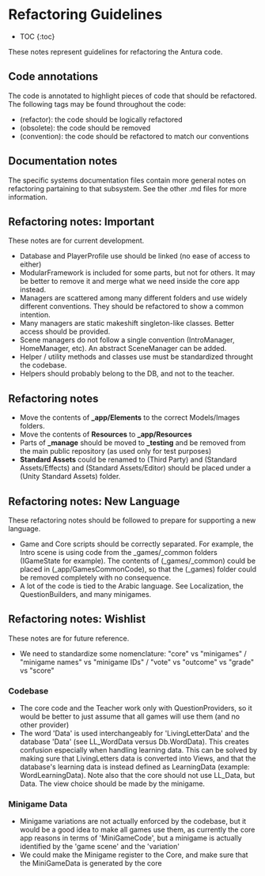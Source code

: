 # Refactoring Guidelines

* TOC
{:toc}

These notes represent guidelines for refactoring the Antura code.

## Code annotations

The code is annotated to highlight pieces of code that should be refactored.
The following tags may be found throughout the code:

  * (refactor): the code should be logically refactored
  * (obsolete): the code should be removed
  * (convention): the code should be refactored to match our conventions

## Documentation notes

The specific systems documentation files contain more general notes on refactoring partaining to that subsystem.
See the other .md files for more information.

## Refactoring notes: Important

These notes are for current development.

- Database and PlayerProfile use should be linked (no ease of access to either)
- ModularFramework is included for some parts, but not for others. It may be better to remove it and merge what we need inside the core app instead.
- Managers are scattered among many different folders and use widely different conventions. They should be refactored to show a common intention.
- Many managers are static makeshift singleton-like classes. Better access should be provided.
- Scene managers do not follow a single convention (IntroManager, HomeManager, etc). An abstract SceneManager can be added.
- Helper / utility methods and classes use must be standardized throught the codebase.
- Helpers should probably belong to the DB, and not to the teacher.

## Refactoring notes

- Move the contents of **_app/Elements** to the correct Models/Images folders.
- Move the contents of **Resources** to **_app/Resources**
- Parts of **_manage** should be moved to **_testing** and be removed from the main public repository (as used only for test purposes)
- **Standard Assets** could be renamed to (Third Party) and (Standard Assets/Effects) and (Standard Assets/Editor) should be placed under a (Unity Standard Assets) folder.


## Refactoring notes: New Language

These refactoring notes should be followed to prepare for supporting a new language.

- Game and Core scripts should be correctly separated. For example, the Intro scene is using code from the \_games/\_common folders (IGameState for example). The contents of (\_games/\_common) could be placed in (\_app/GamesCommonCode), so that the (\_games) folder could be removed completely with no consequence.
- A lot of the code is tied to the Arabic language. See Localization, the QuestionBuilders, and many minigames.


## Refactoring notes: Wishlist

These notes are for future reference.

- We need to standardize some nomenclature: "core" vs "minigames" / "minigame names" vs "minigame IDs" / "vote" vs "outcome" vs "grade" vs "score"

### Codebase
- The core code and the Teacher work only with QuestionProviders, so it would be better to just assume that all games will use them (and no other provider)
- The word 'Data' is used interchangeably for 'LivingLetterData' and the database 'Data' (see LL_WordData versus Db.WordData). This creates confusion especially when handling learning data. This can be solved by making sure that LivingLetters data is converted into Views, and that the database's learning data is instead defined as LearningData (example: WordLearningData). Note also that the core should not use LL_Data, but Data. The view choice should be made by the minigame.

### Minigame Data
- Minigame variations are not actually enforced by the codebase, but it would be a good idea to make all games use them, as currently the core app reasons in terms of 'MiniGameCode', but a minigame is actually identified by the 'game scene' and the 'variation'
- We could make the Minigame register to the Core, and make sure that the MiniGameData is generated by the core
